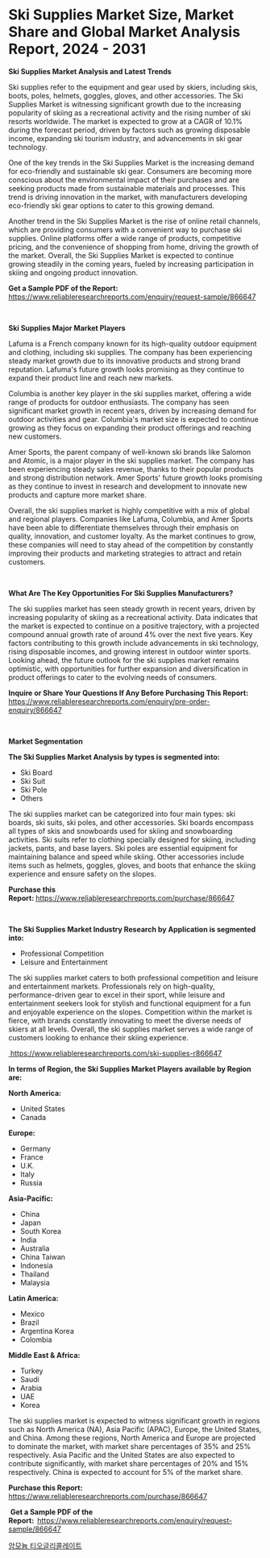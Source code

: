 <p><h1>Ski Supplies Market Size, Market Share and Global Market Analysis Report, 2024 - 2031</h1></p><p><strong>Ski Supplies Market Analysis and Latest Trends</strong></p>
<p><p>Ski supplies refer to the equipment and gear used by skiers, including skis, boots, poles, helmets, goggles, gloves, and other accessories. The Ski Supplies Market is witnessing significant growth due to the increasing popularity of skiing as a recreational activity and the rising number of ski resorts worldwide. The market is expected to grow at a CAGR of 10.1% during the forecast period, driven by factors such as growing disposable income, expanding ski tourism industry, and advancements in ski gear technology.</p><p>One of the key trends in the Ski Supplies Market is the increasing demand for eco-friendly and sustainable ski gear. Consumers are becoming more conscious about the environmental impact of their purchases and are seeking products made from sustainable materials and processes. This trend is driving innovation in the market, with manufacturers developing eco-friendly ski gear options to cater to this growing demand.</p><p>Another trend in the Ski Supplies Market is the rise of online retail channels, which are providing consumers with a convenient way to purchase ski supplies. Online platforms offer a wide range of products, competitive pricing, and the convenience of shopping from home, driving the growth of the market. Overall, the Ski Supplies Market is expected to continue growing steadily in the coming years, fueled by increasing participation in skiing and ongoing product innovation.</p></p>
<p><strong>Get a Sample PDF of the Report:&nbsp;</strong> <a href="https://www.reliableresearchreports.com/enquiry/request-sample/866647">https://www.reliableresearchreports.com/enquiry/request-sample/866647</a></p>
<p>&nbsp;</p>
<p><strong>Ski Supplies Major Market Players</strong></p>
<p><p>Lafuma is a French company known for its high-quality outdoor equipment and clothing, including ski supplies. The company has been experiencing steady market growth due to its innovative products and strong brand reputation. Lafuma's future growth looks promising as they continue to expand their product line and reach new markets.</p><p>Columbia is another key player in the ski supplies market, offering a wide range of products for outdoor enthusiasts. The company has seen significant market growth in recent years, driven by increasing demand for outdoor activities and gear. Columbia's market size is expected to continue growing as they focus on expanding their product offerings and reaching new customers.</p><p>Amer Sports, the parent company of well-known ski brands like Salomon and Atomic, is a major player in the ski supplies market. The company has been experiencing steady sales revenue, thanks to their popular products and strong distribution network. Amer Sports' future growth looks promising as they continue to invest in research and development to innovate new products and capture more market share.</p><p>Overall, the ski supplies market is highly competitive with a mix of global and regional players. Companies like Lafuma, Columbia, and Amer Sports have been able to differentiate themselves through their emphasis on quality, innovation, and customer loyalty. As the market continues to grow, these companies will need to stay ahead of the competition by constantly improving their products and marketing strategies to attract and retain customers.</p></p>
<p>&nbsp;</p>
<p><strong>What Are The Key Opportunities For Ski Supplies Manufacturers?</strong></p>
<p><p>The ski supplies market has seen steady growth in recent years, driven by increasing popularity of skiing as a recreational activity. Data indicates that the market is expected to continue on a positive trajectory, with a projected compound annual growth rate of around 4% over the next five years. Key factors contributing to this growth include advancements in ski technology, rising disposable incomes, and growing interest in outdoor winter sports. Looking ahead, the future outlook for the ski supplies market remains optimistic, with opportunities for further expansion and diversification in product offerings to cater to the evolving needs of consumers.</p></p>
<p><strong>Inquire or Share Your Questions If Any Before Purchasing This Report:</strong> <a href="https://www.reliableresearchreports.com/enquiry/pre-order-enquiry/866647">https://www.reliableresearchreports.com/enquiry/pre-order-enquiry/866647</a></p>
<p>&nbsp;</p>
<p><strong>Market Segmentation</strong></p>
<p><strong>The Ski Supplies Market Analysis by types is segmented into:</strong></p>
<p><ul><li>Ski Board</li><li>Ski Suit</li><li>Ski Pole</li><li>Others</li></ul></p>
<p><p>The ski supplies market can be categorized into four main types: ski boards, ski suits, ski poles, and other accessories. Ski boards encompass all types of skis and snowboards used for skiing and snowboarding activities. Ski suits refer to clothing specially designed for skiing, including jackets, pants, and base layers. Ski poles are essential equipment for maintaining balance and speed while skiing. Other accessories include items such as helmets, goggles, gloves, and boots that enhance the skiing experience and ensure safety on the slopes.</p></p>
<p><strong>Purchase this Report:&nbsp;</strong><a href="https://www.reliableresearchreports.com/purchase/866647">https://www.reliableresearchreports.com/purchase/866647</a></p>
<p>&nbsp;</p>
<p><strong>The Ski Supplies Market Industry Research by Application is segmented into:</strong></p>
<p><ul><li>Professional Competition</li><li>Leisure and Entertainment</li></ul></p>
<p><p>The ski supplies market caters to both professional competition and leisure and entertainment markets. Professionals rely on high-quality, performance-driven gear to excel in their sport, while leisure and entertainment seekers look for stylish and functional equipment for a fun and enjoyable experience on the slopes. Competition within the market is fierce, with brands constantly innovating to meet the diverse needs of skiers at all levels. Overall, the ski supplies market serves a wide range of customers looking to enhance their skiing experience.</p></p>
<p><a href="https://www.reliableresearchreports.com/ski-supplies-r866647">&nbsp;https://www.reliableresearchreports.com/ski-supplies-r866647</a></p>
<p><strong>In terms of Region, the Ski Supplies Market Players available by Region are:</strong></p>
<p>
    <p> <strong> North America: </strong>
        <ul>
            <li>United States</li>
            <li>Canada</li>
        </ul>
        </p> 
    <p> <strong> Europe: </strong>
        <ul>
            <li>Germany</li>
            <li>France</li>
            <li>U.K.</li>
            <li>Italy</li>
            <li>Russia</li>
        </ul>
        </p> 
    <p> <strong> Asia-Pacific: </strong>
        <ul>
            <li>China</li>
            <li>Japan</li>
            <li>South Korea</li>
            <li>India</li>
            <li>Australia</li>
            <li>China Taiwan</li>
            <li>Indonesia</li>
            <li>Thailand</li>
            <li>Malaysia</li>
        </ul>
        </p> 
    <p> <strong> Latin America: </strong>
        <ul>
            <li>Mexico</li>
            <li>Brazil</li>
            <li>Argentina Korea</li>
            <li>Colombia</li>
        </ul>
        </p> 
    <p> <strong> Middle East & Africa: </strong>
        <ul>
            <li>Turkey</li>
            <li>Saudi</li>
            <li>Arabia</li>
            <li>UAE</li>
            <li>Korea</li>
        </ul>
    </p>
    </p>
<p><p>The ski supplies market is expected to witness significant growth in regions such as North America (NA), Asia Pacific (APAC), Europe, the United States, and China. Among these regions, North America and Europe are projected to dominate the market, with market share percentages of 35% and 25% respectively. Asia Pacific and the United States are also expected to contribute significantly, with market share percentages of 20% and 15% respectively. China is expected to account for 5% of the market share.</p></p>
<p><strong>Purchase this Report: </strong><a href="https://www.reliableresearchreports.com/purchase/866647">https://www.reliableresearchreports.com/purchase/866647</a></p>
<p>&nbsp;<strong>Get a Sample PDF of the Report:&nbsp;&nbsp;</strong><a href="https://www.reliableresearchreports.com/enquiry/request-sample/866647">https://www.reliableresearchreports.com/enquiry/request-sample/866647</a></p>
<p><strong></strong></p>
<p><p><a href="https://github.com/FelipeGrrady654556/Market-Research-Report-List-2/blob/main/5900381149254.md">암모늄 티오글리콜레이트</a></p></p>